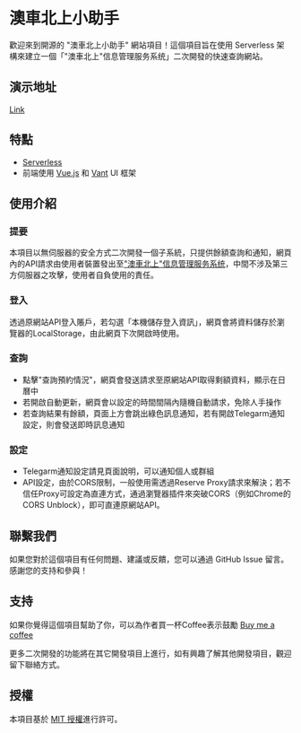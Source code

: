 # 澳車北上小助手

歡迎來到開源的 "澳車北上小助手" 網站項目！這個項目旨在使用 Serverless 架構來建立一個「"澳車北上"信息管理服务系统」二次開發的快速查詢網站。

## 演示地址

[Link](https://acbs-helper.vercel.app/)

## 特點

- [Serverless](https://www.serverless.com/)
- 前端使用 [Vue.js](https://vuejs.org/) 和 [Vant](https://vant-contrib.gitee.io/vant/) UI 框架

## 使用介紹

### 提要

本項目以無伺服器的安全方式二次開發一個子系統，只提供餘額查詢和通知，網頁內的API請求由使用者裝置發出至["澳車北上"信息管理服务系统](https://macaoapply.singlewindow.gd.cn/)，中間不涉及第三方伺服器之攻擊，使用者自負使用的責任。

### 登入

透過原網站API登入賬戶，若勾選「本機儲存登入資訊」，網頁會將資料儲存於瀏覽器的LocalStorage，由此網頁下次開啟時使用。

### 查詢

- 點擊"查詢預約情況"，網頁會發送請求至原網站API取得剩額資料，顯示在日曆中
- 若開啟自動更新，網頁會以設定的時間間隔內隨機自動請求，免除人手操作
- 若查詢結果有餘額，頁面上方會跳出綠色訊息通知，若有開啟Telegarm通知設定，則會發送即時訊息通知

### 設定

- Telegarm通知設定請見頁面說明，可以通知個人或群組
- API設定，由於CORS限制，一般使用需透過Reserve Proxy請求來解決；若不信任Proxy可設定為直連方式，通過瀏覽器插件來突破CORS（例如Chrome的CORS Unblock），即可直連原網站API。

## 聯繫我們

如果您對於這個項目有任何問題、建議或反饋，您可以通過 GitHub Issue 留言。
感謝您的支持和參與！

## 支持

如果你覺得這個項目幫助了你，可以為作者買一杯Coffee表示鼓勵
[Buy me a coffee](https://www.buymeacoffee.com/oscarmo)

更多二次開發的功能將在其它開發項目上進行，如有興趣了解其他開發項目，觀迎留下聯絡方式。

## 授權

本項目基於 [MIT 授權](LICENSE)進行許可。
